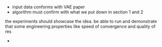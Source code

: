 * input data conforms with VAE paper
* algorithm must confirm with what we put down in section 1 and 2



the experiments should showcase the idea. be able to run and demonstrate that some engineering properties like speed of convergence and quality of res

*